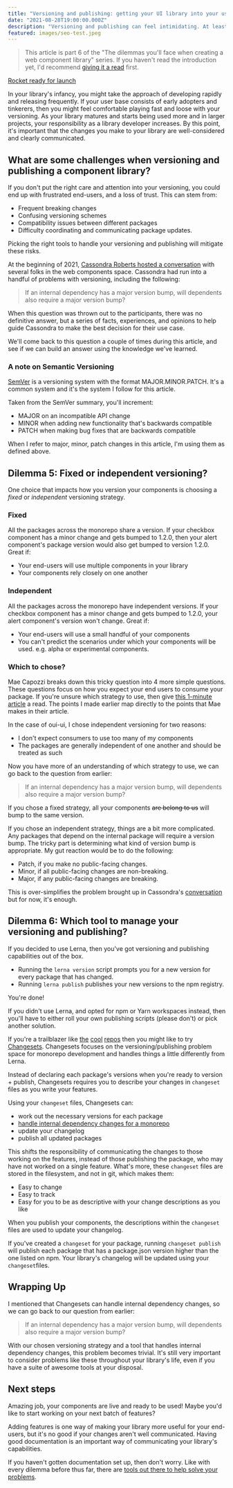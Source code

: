 ```yaml
---
title: "Versioning and publishing: getting your UI library into your user's hands"
date: "2021-08-28T19:00:00.000Z"
description: "Versioning and publishing can feel intimidating. At least it does for me. Getting it right means you deliver well-communicated updates that work with  your end-users workflow. Getting it wrong can lead to developer headache and a loss of end-user trust. This article presents some questions for you to help you pick your versioning strategy, along with some tools to help you publish confidently."
featured: images/seo-test.jpeg
---
```


> This article is part 6 of the "The dilemmas you'll face when creating a web component library" series. If you haven't read the introduction yet, I'd recommend [giving it a read](/000-the-dilemmas-you'll-face-when-creating-a-web-component-library) first.

[Rocket ready for launch](images/launch-by-margaux-bellott.jpg "Photo by [Margaux Bellott](https://unsplash.com/@mxrgo?utm_source=unsplash&utm_medium=referral&utm_content=creditCopyText)")

In your library's infancy, you might take the approach of developing rapidly and releasing frequently. If your user base consists of early adopters and tinkerers, then you might feel comfortable playing fast and loose with your versioning. As your library matures and starts being used more and in larger projects, your responsibility as a library developer increases. By this point, it's important that the changes you make to your library are well-considered and clearly communicated.

## What are some challenges when versioning and publishing a component library?

If you don't put the right care and attention into your versioning, you could end up with frustrated end-users, and a loss of trust. This can stem from:

- Frequent breaking changes
- Confusing versioning schemes
- Compatibility issues between different packages
- Difficulty coordinating and communicating package updates.

Picking the right tools to handle your versioning and publishing will mitigate these risks.

At the beginning of 2021, [Cassondra Roberts hosted a conversation](https://www.youtube.com/watch?v=fTlXWlZ28hc) with several folks in the web components space. Cassondra had run into a handful of problems with versioning, including the following:

> If an internal dependency has a major version bump, will dependents also require a major version bump?

When this question was thrown out to the participants, there was no definitive answer, but a series of facts, experiences, and opinions to help guide Cassondra to make the best decision for their use case.

We'll come back to this question a couple of times during this article, and see if we can build an answer using the knowledge we've learned.

### A note on Semantic Versioning

[SemVer](https://semver.org/) is a versioning system with the format MAJOR.MINOR.PATCH. It's a common system and it's the system I follow for this article.

Taken from the SemVer summary, you'll increment:

- MAJOR on an incompatible API change
- MINOR when adding new functionality that's backwards compatible
- PATCH when making bug fixes that are backwards compatible

When I refer to major, minor, patch changes in this article, I'm using them as defined above.

## Dilemma 5: Fixed or independent versioning?

One choice that impacts how you version your components is choosing a _fixed_ or _independent_ versioning strategy.

### Fixed

All the packages across the monorepo share a version. If your checkbox component has a minor change and gets bumped to 1.2.0, then your alert component's package version would also get bumped to version 1.2.0. Great if:

- Your end-users will use multiple components in your library
- Your components rely closely on one another

### Independent

All the packages across the monorepo have independent versions. If your checkbox component has a minor change and gets bumped to 1.2.0, your alert component's version won't change. Great if:

- Your end-users will use a small handful of your components
- You can't predict the scenarios under which your components will be used. e.g. alpha or experimental components.

### Which to chose?

Mae Capozzi breaks down this tricky question into 4 more simple questions. These questions focus on how you expect your end users to consume your package. If you're unsure which strategy to use, then give [this 1-minute article](https://maecapozzi.com/version-bundling/) a read. The points I made earlier map directly to the points that Mae makes in their article.

In the case of oui-ui, I chose independent versioning for two reasons:

- I don't expect consumers to use too many of my components
- The packages are generally independent of one another and should be treated as such

Now you have more of an understanding of which strategy to use, we can go back to the question from earlier:

> If an internal dependency has a major version bump, will dependents also require a major version bump?

If you chose a fixed strategy, all your components ~~are belong to us~~ will bump to the same version.

If you chose an independent strategy, things are a bit more complicated. Any packages that depend on the internal package will require a version bump. The tricky part is determining what kind of version bump is appropriate. My gut reaction would be to do the following:

- Patch, if you make no public-facing changes.
- Minor, if all public-facing changes are non-breaking.
- Major, if any public-facing changes are breaking.

This is over-simplifies the problem brought up in Cassondra's [conversation](https://www.youtube.com/watch?v=fTlXWlZ28hc) but for now, it's enough.

## Dilemma 6: Which tool to manage your versioning and publishing?

If you decided to use Lerna, then you've got versioning and publishing capabilities out of the box.

- Running the `lerna version` script prompts you for a new version for every package that has changed.
- Running `lerna publish` publishes your new versions to the npm registry.

You're done!

If you didn't use Lerna, and opted for npm or Yarn workspaces instead, then you'll have to either roll your own publishing scripts (please don't) or pick another solution.

If you're a trailblazer like [the](https://github.com/ing-bank/lion) [cool](https://github.com/chakra-ui/chakra-ui) [repos](https://github.com/open-wc/open-wc) then you might like to try [Changesets](https://github.com/atlassian/changesets). Changesets focuses on the versioning/publishing problem space for monorepo development and handles things a little differently from Lerna.

Instead of declaring each package's versions when you're ready to version + publish, Changesets requires you to describe your changes in `changeset` files as you write your features.

Using your `changeset` files, Changesets can:

- work out the necessary versions for each package
- [handle internal dependency changes for a monorepo](https://github.com/atlassian/changesets/blob/main/docs/decisions.md#how-dependencies-are-bumped)
- update your changelog
- publish all updated packages

This shifts the responsibility of communicating the changes to those working on the features, instead of those publishing the package, who may have not worked on a single feature. What's more, these `changeset` files are stored in the filesystem, and not in git, which makes them:

- Easy to change
- Easy to track
- Easy for you to be as descriptive with your change descriptions as you like

When you publish your components, the descriptions within the `changeset` files are used to update your changelog.

If you've created a `changeset` for your package, running `changeset publish` will publish each package that has a package.json version higher than the one listed on npm. Your library's changelog will be updated using your `changeset`files.

## Wrapping Up

I mentioned that Changesets can handle internal dependency changes, so we can go back to our question from earlier:

> If an internal dependency has a major version bump, will dependents also require a major version bump?

With our chosen versioning strategy and a tool that handles internal dependency changes, this problem becomes trivial. It's still very important to consider problems like these throughout your library's life, even if you have a suite of awesome tools at your disposal.

## Next steps

Amazing job, your components are live and ready to be used! Maybe you'd like to start working on your next batch of features?

Adding features is one way of making your library more useful for your end-users, but it's no good if your changes aren't well communicated. Having good documentation is an important way of communicating your library's capabilities.

If you haven't gotten documentation set up, then don't worry. Like with every dilemma before thus far, there are [tools out there to help solve your problems](/007-creating-documentation-for-your-UI-library).
